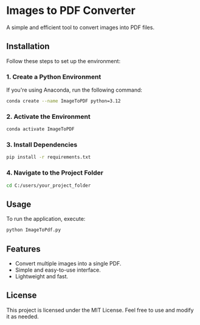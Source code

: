 # Images to PDF Converter

A simple and efficient tool to convert images into PDF files.

## Installation

Follow these steps to set up the environment:

### 1. Create a Python Environment
If you're using Anaconda, run the following command:
```bash
conda create --name ImageToPDF python=3.12
```

### 2. Activate the Environment
```bash
conda activate ImageToPDF
```

### 3. Install Dependencies
```bash
pip install -r requirements.txt
```

### 4. Navigate to the Project Folder
```bash
cd C:/users/your_project_folder
```

## Usage

To run the application, execute:
```bash
python ImageToPdf.py
```

## Features

- Convert multiple images into a single PDF.
- Simple and easy-to-use interface.
- Lightweight and fast.

## License

This project is licensed under the MIT License. Feel free to use and modify it as needed.

